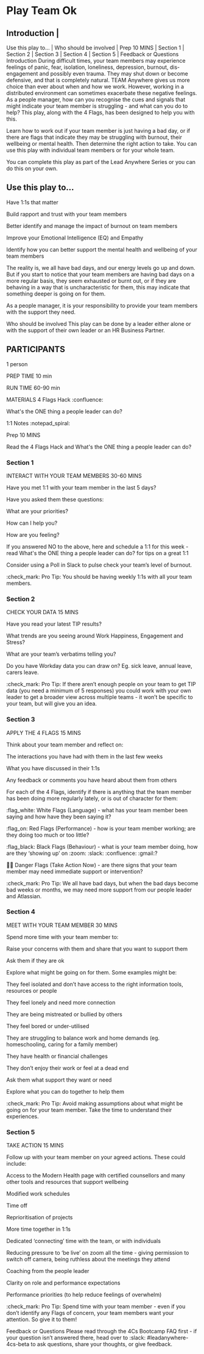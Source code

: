 # Play Team Ok

## Introduction |
 Use this play to… | Who should be involved | Prep 
10 MINS
 | Section 1 | Section 2 | Section 3 | Section 4 | Section 5 | Feedback or Questions
Introduction
During difficult times, your team members may experience feelings of panic, fear, isolation, loneliness, depression, burnout, dis-engagement and possibly even trauma. They may shut down or become defensive, and that is completely natural. TEAM Anywhere gives us more choice than ever about when and how we work.  However, working in a distributed environment can sometimes exacerbate these negative feelings. As a people manager, how can you recognise the cues and signals that might indicate your team member is struggling - and what can you do to help? This play, along with the 4 Flags, has been designed to help you with this.

Learn how to work out if your team member is just having a bad day, or if there are flags that indicate they may be struggling with burnout, their wellbeing or mental health.  Then determine the right action to take.  You can use this play with individual team members or for your whole team. 

You can complete this play as part of the Lead Anywhere Series or you can do this on your own. 

## Use this play to…
Have 1:1s that matter

Build rapport and trust with your team members

Better identify and manage the impact of burnout on team members

Improve your Emotional Intelligence (EQ) and Empathy

Identify how you can better support the mental health and wellbeing of your team members 

The reality is, we all have bad days, and our energy levels go up and down. But if you start to notice that your team members are having bad days on a more regular basis, they seem exhausted or burnt out, or if they are behaving in a way that is uncharacteristic for them, this may indicate that something deeper is going on for them. 

As a people manager, it is your responsibility to provide your team members with the support they need.

Who should be involved
This play can be done by a leader either alone or with the support of their own leader or an HR Business Partner. 

## PARTICIPANTS
1 person

PREP TIME
10 min

RUN TIME
60-90 min

MATERIALS
4 Flags Hack :confluence: 

What's the ONE thing a people leader can do? 

1:1 Notes :notepad_spiral: 

Prep 
10 MINS

Read the 4 Flags Hack and What's the ONE thing a people leader can do?

### Section 1
INTERACT WITH YOUR TEAM MEMBERS 
30-60 MINS

Have you met 1:1 with your team member in the last 5 days?

Have you asked them these questions:

What are your priorities?

How can I help you?

How are you feeling?

If you answered NO to the above, here and schedule a 1:1 for this week - read What's the ONE thing a people leader can do? for tips on a great 1:1

Consider using a Poll in Slack to pulse check your team’s level of burnout.

:check_mark: Pro Tip: You should be having weekly 1:1s with all your team members.

### Section 2
CHECK YOUR DATA 
15 MINS

Have you read your latest TIP results?

What trends are you seeing around Work Happiness, Engagement and Stress?

What are your team’s verbatims telling you?

Do you have Workday data you can draw on? Eg. sick leave, annual leave, carers leave.

:check_mark: Pro Tip: If there aren’t enough people on your team to get TIP data (you need a minimum of 5 responses) you could work with your own leader to get a broader view across multiple teams - it won’t be specific to your team, but will give you an idea.

### Section 3
APPLY THE 4 FLAGS 
15 MINS

Think about your team member and reflect on:

The interactions you have had with them in the last few weeks

What you have discussed in their 1:1s

Any feedback or comments you have heard about them from others 

For each of the 4 Flags, identify if there is anything that the team member has been doing more regularly lately, or is out of character for them:

:flag_white: White Flags (Language) - what has your team member been saying and how have they been saying it?

:flag_on: Red Flags (Performance) - how is your team member working; are they doing too much or too little?

:flag_black: Black Flags (Behaviour) - what is your team member doing, how are they ‘showing up’ on :zoom: :slack: :confluence: :gmail:?

:pirate_flag: Danger Flags (Take Action Now) - are there signs that your team member may need immediate support or intervention?

:check_mark: Pro Tip: We all have bad days, but when the bad days become bad weeks or months, we may need more support from our people leader and Atlassian.

### Section 4
MEET WITH YOUR TEAM MEMBER 
30 MINS

Spend more time with your team member to:

Raise your concerns with them and share that you want to support them

Ask them if they are ok

Explore what might be going on for them.  Some examples might be:

They feel isolated and don’t have access to the right information tools, resources or people

They feel lonely and need more connection

They are being mistreated or bullied by others

They feel bored or under-utilised

They are struggling to balance work and home demands (eg. homeschooling, caring for a family member)

They have health or financial challenges 

They don’t enjoy their work or feel at a dead end

Ask them what support they want or need

Explore what you can do together to help them

:check_mark: Pro Tip: Avoid making assumptions about what might be going on for your team member.  Take the time to understand their experiences. 

### Section 5
TAKE ACTION 
15 MINS

Follow up with your team member on your agreed actions.  These could include:

Access to the Modern Health page with certified counsellors and many other tools and resources that support wellbeing 

Modified work schedules

Time off

Reprioritisation of projects

More time together in 1:1s

Dedicated ‘connecting’ time with the team, or with individuals

Reducing pressure to ‘be live’ on zoom all the time - giving permission to switch off camera, being ruthless about the meetings they attend

Coaching from the people leader

Clarity on role and performance expectations

Performance priorities (to help reduce feelings of overwhelm)

:check_mark: Pro Tip: Spend time with your team member - even if you don’t identify any Flags of concern, your team members want your attention. So give it to them! 

Feedback or Questions
Please read through the 4Cs Bootcamp FAQ first - if your question isn’t answered there, head over to :slack: #leadanywhere-4cs-beta to ask questions, share your thoughts, or give feedback.